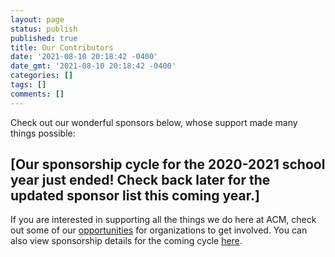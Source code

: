 ```yaml
---
layout: page
status: publish
published: true
title: Our Contributors
date: '2021-08-10 20:18:42 -0400'
date_gmt: '2021-08-10 20:18:42 -0400'
categories: []
tags: []
comments: []
---
```


Check out our wonderful sponsors below, whose support made many things possible:

<a height="50px">
<h2>[Our sponsorship cycle for the 2020-2021 school year just ended! Check back later for the updated sponsor list this coming year.]</h2>
<a height="50px">

If you are interested in supporting all the things we do here at ACM, check out some of our [opportunities](/get_involved#orgs) for organizations to get involved. You can also view sponsorship details for the coming cycle [here](/sponsors/sponsor_info).